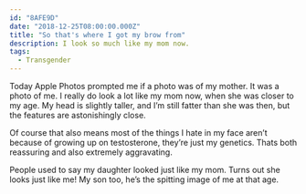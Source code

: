 ```yaml
---
id: "8AFE9D"
date: "2018-12-25T08:00:00.000Z"
title: "So that's where I got my brow from"
description: I look so much like my mom now.
tags:
  - Transgender
---
```

Today Apple Photos prompted me if a photo was of my mother. It was a photo of me. I really do look a lot like my mom now, when she was closer to my age. My head is slightly taller, and I’m still fatter than she was then, but the features are astonishingly close.

Of course that also means most of the things I hate in my face aren’t because of growing up on testosterone, they’re just my genetics. Thats both reassuring and also extremely aggravating.

People used to say my daughter looked just like my mom. Turns out she looks just like me! My son too, he’s the spitting image of me at that age.

